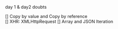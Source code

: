 day 1 & day2 doubts

[] Copy by value and Copy by reference  
[] XHR: XMLHttpRequest
[] Array and JSON Iteration
